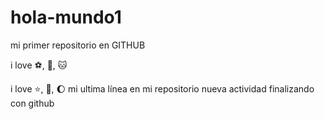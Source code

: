 # hola-mundo1

mi primer repositorio en GITHUB

i love :soccer:, :pizza:, :cat:

i love :star:, :book:, :moon:
mi ultima línea en mi repositorio
nueva actividad
finalizando con github
